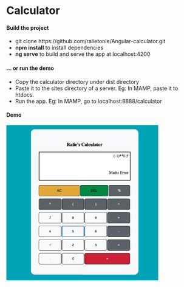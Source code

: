 # Calculator
<h4> Build the project </h4>
<ul>
    <li>git clone https://github.com/ralietonle/Angular-calculator.git</li>
    <li><b>npm install</b> to install dependencies </li>
    <li><b>ng serve</b> to build and serve the app at localhost:4200 </li>
</ul>
<h4>... or run the demo </h4>
<ul>
    <li>Copy the calculator directory under dist directory</li>
    <li>Paste it to the sites directory of a server. Eg: In MAMP, paste it to htdocs.</li>
    <li>Run the app. Eg: In MAMP, go to localhost:8888/calculator </li>
</ul>
<h4> Demo </h4>
<img src="./src/calcDemo.png" width="400px" height="408px"/>
